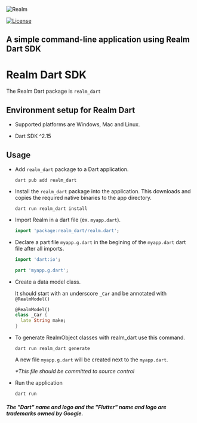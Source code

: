 ![Realm](https://github.com/realm/realm-dart/raw/main/logo.png)

[![License](https://img.shields.io/badge/License-Apache-blue.svg)](LICENSE)

## A simple command-line application using Realm Dart SDK

# Realm Dart SDK 

The Realm Dart package is `realm_dart`

## Environment setup for Realm Dart

* Supported platforms are Windows, Mac and Linux.

* Dart SDK ^2.15 

## Usage

* Add `realm_dart` package to a Dart application.

    ```
    dart pub add realm_dart
    ```

* Install the `realm_dart` package into the application. This downloads and copies the required native binaries to the app directory.

    ```
    dart run realm_dart install
    ``` 
* Import Realm in a dart file (ex. `myapp.dart`).

    ```dart
    import 'package:realm_dart/realm.dart';
    ```

* Declare a part file `myapp.g.dart` in the begining of the `myapp.dart` dart file after all imports.

    ```dart
    import 'dart:io';

    part 'myapp.g.dart';
    ```

* Create a data model class.

    It should start with an underscore `_Car` and be annotated with `@RealmModel()`

    ```dart
    @RealmModel()
    class _Car {
      late String make;
    }
    ```

* To generate RealmObject classes with realm_dart use this command.

    ```
    dart run realm_dart generate
    ```
    A new file `myapp.g.dart` will be created next to the `myapp.dart`.
    
    _*This file should be committed to source control_


*  Run the application

    ```
    dart run
    ```

##### The "Dart" name and logo and the "Flutter" name and logo are trademarks owned by Google. 

